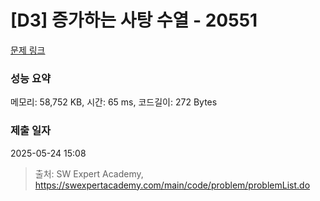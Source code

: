 # [D3] 증가하는 사탕 수열 - 20551 

[문제 링크](https://swexpertacademy.com/main/code/problem/problemDetail.do?contestProbId=AY4XhKTKU0IDFARM) 

### 성능 요약

메모리: 58,752 KB, 시간: 65 ms, 코드길이: 272 Bytes

### 제출 일자

2025-05-24 15:08



> 출처: SW Expert Academy, https://swexpertacademy.com/main/code/problem/problemList.do